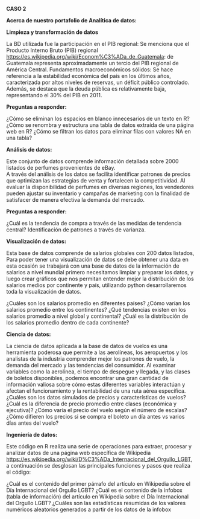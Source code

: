 **CASO 2**

**Acerca de nuestro portafolio de Analítica de datos:** 

**Limpieza y transformación de datos**

La BD utilizada fue la participación en el PIB regional: Se menciona que el Producto Interno Bruto (PIB) regional https://es.wikipedia.org/wiki/Econom%C3%ADa_de_Guatemala: de Guatemala representa aproximadamente un tercio del PIB regional de América Central. Fundamentos macroeconómicos sólidos: Se hace referencia a la estabilidad económica del país en los últimos años, caracterizada por altos niveles de reservas, un déficit público controlado. Además, se destaca que la deuda pública es relativamente baja, representando el 30% del PIB en 2011.

**Preguntas a responder:**

¿Cómo se eliminan los espacios en blanco innecesarios de un texto en R?
¿Cómo se renombra y estructura una tabla de datos extraída de una página web en R?
¿Cómo se filtran los datos para eliminar filas con valores NA en una tabla?

**Análisis de datos:**

Este conjunto de datos comprende información detallada sobre 2000 listados de perfumes provenientes de eBay.  
A través del análisis de los datos se facilita identificar patrones de precios que optimizan las estrategias de venta y fortalecen la competitividad. Al evaluar la disponibilidad de perfumes en diversas regiones, los vendedores pueden ajustar su inventario y campañas de marketing con la finalidad de satisfacer de manera efectiva la demanda del mercado. 

**Preguntas a responder:**

¿Cuál es la tendencia de compra a través de las medidas de tendencia central? 
Identificación de patrones a través de varianza. 

**Visualización de datos:**

Esta base de datos comprende de salarios globales con 200 datos listados, Para poder tener una visualización de datos se debe obtener una data en esta ocasión se trabajará con una base de datos de la información de salarios a nivel mundial primero necesitamos limpiar y preparar los datos, y luego crear gráficos que nos permitan entender mejor la distribución de los salarios medios por continente y país, utilizando python desarrollaremos toda la visualización de datos.

¿Cuáles son los salarios promedio en diferentes países?
¿Cómo varían los salarios promedio entre los continentes?
¿Qué tendencias existen en los salarios promedio a nivel global y continental?
¿Cuál es la distribución de los salarios promedio dentro de cada continente?

**Ciencia de datos:** 

La ciencia de datos aplicada a la base de datos de vuelos es una herramienta poderosa que permite a las aerolíneas, los aeropuertos y los analistas de la industria comprender mejor los patrones de vuelo, la demanda del mercado y las tendencias del consumidor. Al examinar variables como la aerolínea, el tiempo de despegue y llegada, y las clases de boletos disponibles, podemos encontrar una gran cantidad de información valiosa sobre cómo estas diferentes variables interactúan y afectan el funcionamiento y la rentabilidad de una ruta aérea específica.
¿Cuáles son los datos simulados de precios y características de vuelos?
¿Cuál es la diferencia de precio promedio entre clases (económica y ejecutiva)?
¿Cómo varía el precio del vuelo según el número de escalas?
¿Cómo difieren los precios si se compra el boleto un día antes vs varios días antes del vuelo?

**Ingeniería de datos:**

Este código en R realiza una serie de operaciones para extraer, procesar y analizar datos de una página web específica de Wikipedia https://es.wikipedia.org/wiki/D%C3%ADa_Internacional_del_Orgullo_LGBT, a continuación se desglosan las principales funciones y pasos que realiza el código:

¿Cuál es el contenido del primer párrafo del artículo en Wikipedia sobre el Día Internacional del Orgullo LGBT?
¿Cuál es el contenido de la infobox (tabla de información) del artículo en Wikipedia sobre el Día Internacional del Orgullo LGBT?
¿Cuáles son las estadísticas resumidas de los valores numéricos aleatorios generados a partir de los datos de la infobox
